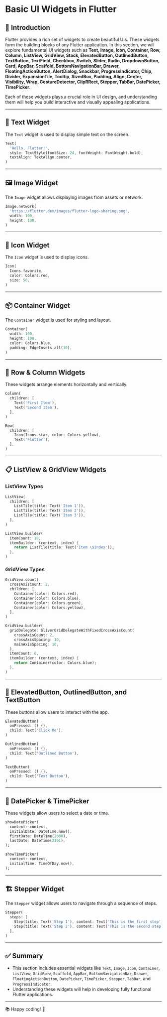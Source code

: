 # Basic UI Widgets in Flutter

## 📌 Introduction
Flutter provides a rich set of widgets to create beautiful UIs. These widgets form the building blocks of any Flutter application. In this section, we will explore fundamental UI widgets such as **Text, Image, Icon, Container, Row, Column, ListView, GridView, Stack, ElevatedButton, OutlinedButton, TextButton, TextField, Checkbox, Switch, Slider, Radio, DropdownButton, Card, AppBar, Scaffold, BottomNavigationBar, Drawer, FloatingActionButton, AlertDialog, Snackbar, ProgressIndicator, Chip, Divider, ExpansionTile, Tooltip, SizedBox, Padding, Align, Center, Visibility, Wrap, GestureDetector, ClipRRect, Stepper, TabBar, DatePicker, TimePicker**.

Each of these widgets plays a crucial role in UI design, and understanding them will help you build interactive and visually appealing applications.

---

## 📝 Text Widget
The `Text` widget is used to display simple text on the screen.

```dart
Text(
  'Hello, Flutter!',
  style: TextStyle(fontSize: 24, fontWeight: FontWeight.bold),
  textAlign: TextAlign.center,
)
```

---

## 🖼️ Image Widget
The `Image` widget allows displaying images from assets or network.

```dart
Image.network(
  'https://flutter.dev/images/flutter-logo-sharing.png',
  width: 100,
  height: 100,
)
```

---

## 🔘 Icon Widget
The `Icon` widget is used to display icons.

```dart
Icon(
  Icons.favorite,
  color: Colors.red,
  size: 50,
)
```

---

## 📦 Container Widget
The `Container` widget is used for styling and layout.

```dart
Container(
  width: 100,
  height: 100,
  color: Colors.blue,
  padding: EdgeInsets.all(10),
)
```

---

## 📏 Row & Column Widgets
These widgets arrange elements horizontally and vertically.

```dart
Column(
  children: [
    Text('First Item'),
    Text('Second Item'),
  ],
)
```

```dart
Row(
  children: [
    Icon(Icons.star, color: Colors.yellow),
    Text('Flutter'),
  ],
)
```

---

## 📋 ListView & GridView Widgets
### ListView Types

```dart
ListView(
  children: [
    ListTile(title: Text('Item 1')),
    ListTile(title: Text('Item 2')),
    ListTile(title: Text('Item 3')),
  ],
)
```

```dart
ListView.builder(
  itemCount: 10,
  itemBuilder: (context, index) {
    return ListTile(title: Text('Item \$index'));
  },
)
```

### GridView Types

```dart
GridView.count(
  crossAxisCount: 2,
  children: [
    Container(color: Colors.red),
    Container(color: Colors.blue),
    Container(color: Colors.green),
    Container(color: Colors.yellow),
  ],
)
```

```dart
GridView.builder(
  gridDelegate: SliverGridDelegateWithFixedCrossAxisCount(
    crossAxisCount: 2,
    crossAxisSpacing: 10,
    mainAxisSpacing: 10,
  ),
  itemCount: 6,
  itemBuilder: (context, index) {
    return Container(color: Colors.blue);
  },
)
```

---

## 🔘 ElevatedButton, OutlinedButton, and TextButton
These buttons allow users to interact with the app.

```dart
ElevatedButton(
  onPressed: () {},
  child: Text('Click Me'),
)
```

```dart
OutlinedButton(
  onPressed: () {},
  child: Text('Outlined Button'),
)
```

```dart
TextButton(
  onPressed: () {},
  child: Text('Text Button'),
)
```

---

## 📅 DatePicker & TimePicker
These widgets allow users to select a date or time.

```dart
showDatePicker(
  context: context,
  initialDate: DateTime.now(),
  firstDate: DateTime(2000),
  lastDate: DateTime(2101),
);
```

```dart
showTimePicker(
  context: context,
  initialTime: TimeOfDay.now(),
);
```

---

## 🏗️ Stepper Widget
The `Stepper` widget allows users to navigate through a sequence of steps.

```dart
Stepper(
  steps: [
    Step(title: Text('Step 1'), content: Text('This is the first step')),
    Step(title: Text('Step 2'), content: Text('This is the second step')),
  ],
)
```

---

## ✅ Summary
- This section includes essential widgets like `Text`, `Image`, `Icon`, `Container`, `ListView`, `GridView`, `Scaffold`, `AppBar`, `BottomNavigationBar`, `Drawer`, `FloatingActionButton`, `DatePicker`, `TimePicker`, `Stepper`, `TabBar`, and `ProgressIndicator`.
- Understanding these widgets will help in developing fully functional Flutter applications.

---

📚 Happy coding! 🚀
